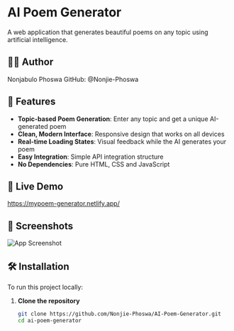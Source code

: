# AI Poem Generator

A web application that generates beautiful poems on any topic using artificial intelligence.

## 👨‍💻 Author

Nonjabulo Phoswa
GitHub: @Nonjie-Phoswa

## 🌟 Features

- **Topic-based Poem Generation**: Enter any topic and get a unique AI-generated poem
- **Clean, Modern Interface**: Responsive design that works on all devices
- **Real-time Loading States**: Visual feedback while the AI generates your poem
- **Easy Integration**: Simple API integration structure
- **No Dependencies**: Pure HTML, CSS and JavaScript

## 🚀 Live Demo

https://mypoem-generator.netlify.app/

## 📸 Screenshots

![App Screenshot](screenshot.png) 

## 🛠️ Installation

To run this project locally:

1. **Clone the repository**
   ```bash
   git clone https://github.com/Nonjie-Phoswa/AI-Poem-Generator.git
   cd ai-poem-generator
